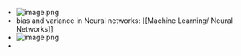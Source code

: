 - ![image.png](../assets/image_1676227362596_0.png)
- bias and variance in Neural networks: [[Machine Learning/ Neural Networks]]
- ![image.png](../assets/image_1676227591178_0.png)
-